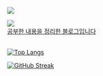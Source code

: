 <img src="https://capsule-render.vercel.app/api?type=waving&color=auto&height=200&section=header&text=Developer-Jiggy&fontSize=70" />

 <a href="https://foreveryoung97.tistory.com/" target="_blank"> <img src="https://img.shields.io/badge/Tistory-black?style=flat&logo=Tistory&logoColor=white"/> 
 <br>
 공부한 내용을 정리한 블로그입니다 
<br><br>
<!--
<a href="https://foreveryoung97.tistory.com/" target="_blank"><img src="https://img.shields.io/badge/뱃지레이블-배경색?style=뱃지모양&logo=로고&logoColor=로고색상"/></a>3178C6
-->

[![Top Langs](https://github-readme-stats.vercel.app/api/top-langs/?username=Jiggy97&hide_progress=true&theme=defualt)](https://github.com/Jiggy97/github-readme-stats)

[![GitHub Streak](https://github-readme-streak-stats.herokuapp.com/?user=Jiggy97&theme=defualt)](https://git.io/streak-stats)

<!--
![](https://github-profile-summary-cards.vercel.app/api/cards/profile-details?username=Jiggy97&)
-->

